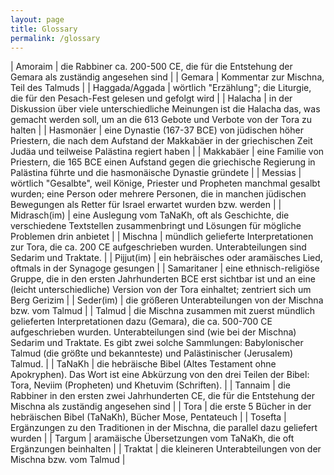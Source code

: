 ```yaml
---
layout: page
title: Glossary
permalink: /glossary
---
```


| Amoraim | die Rabbiner ca. 200-500 CE, die für die Entstehung der Gemara als zuständig angesehen sind |
| Gemara | Kommentar zur Mischna, Teil des Talmuds |
| Haggada/Aggada | wörtlich "Erzählung"; die Liturgie, die für den Pesach-Fest gelesen und gefolgt wird  |
| Halacha | in der Diskussion über viele unterschiedliche Meinungen ist die Halacha das, was gemacht werden soll, um an die 613 Gebote und Verbote von der Tora zu halten |
| Hasmonäer | eine Dynastie (167-37 BCE) von jüdischen höher Priestern, die nach dem Aufstand der Makkabäer in der griechischen Zeit Judäa und teilweise Palästina regiert haben |
| Makkabäer | eine Familie von Priestern, die 165 BCE einen Aufstand gegen die griechische Regierung in Palästina führte und die hasmonäische Dynastie gründete |
| Messias | wörtlich "Gesalbte", weil Könige, Priester und Propheten manchmal gesalbt wurden; eine Person oder mehrere Personen, die in manchen jüdischen Bewegungen als Retter für Israel erwartet wurden bzw. werden |
| Midrasch(im) | eine Auslegung vom TaNaKh, oft als Geschichte, die verschiedene Textstellen zusammenbringt und Lösungen für mögliche Problemen drin anbietet  |
| Mischna | mündlich gelieferte Interpretationen zur Tora, die ca. 200 CE aufgeschrieben wurden. Unterabteilungen sind Sedarim und Traktate. |
| Pijjut(im) | ein hebräisches oder aramäisches Lied, oftmals in der Synagoge gesungen  |
| Samaritaner | eine ethnisch-religiöse Gruppe, die in den ersten Jahrhunderten BCE erst sichtbar ist und an eine (leicht unterschiedliche) Version von der Tora einhaltet; zentriert sich um Berg Gerizim |
| Seder(im) | die größeren Unterabteilungen von der Mischna bzw. vom Talmud  |
| Talmud | die Mischna zusammen mit zuerst mündlich gelieferten Interpretationen dazu (Gemara), die ca. 500-700 CE aufgeschrieben wurden. Unterabteilungen sind (wie bei der Mischna) Sedarim und Traktate. Es gibt zwei solche Sammlungen: Babylonischer Talmud (die größte und bekannteste) und Palästinischer (Jerusalem) Talmud.  |
| TaNaKh | die hebräische Bibel (Altes Testament ohne Apokryphen). Das Wort ist eine Abkürzung von den drei Teilen der Bibel: Tora, Neviim (Propheten) und Khetuvim (Schriften). |
| Tannaim | die Rabbiner in den ersten zwei Jahrhunderten CE, die für die Entstehung der Mischna als zuständig angesehen sind |
| Tora | die erste 5 Bücher in der hebräischen Bibel (TaNaKh), Bücher Mose, Pentateuch |
| Tosefta | Ergänzungen zu den Traditionen in der Mischna, die parallel dazu geliefert wurden |
| Targum | aramäische Übersetzungen vom TaNaKh, die oft Ergänzungen beinhalten |
| Traktat | die kleineren Unterabteilungen von der Mischna bzw. vom Talmud |